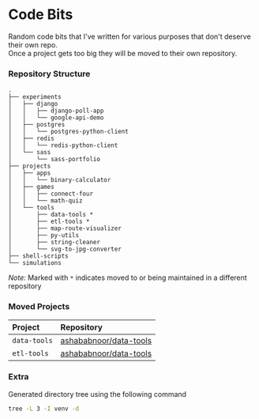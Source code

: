 # Code Bits

Random code bits that I've written for various purposes that don't deserve their own repo.  
Once a project gets too big they will be moved to their own repository.

### Repository Structure
```
.
├── experiments
│   ├── django
│   │   ├── django-poll-app
│   │   └── google-api-demo
│   ├── postgres
│   │   └── postgres-python-client
│   ├── redis
│   │   └── redis-python-client
│   └── sass
│       └── sass-portfolio
├── projects
│   ├── apps
│   │   └── binary-calculator
│   ├── games
│   │   ├── connect-four
│   │   └── math-quiz
│   └── tools
│       ├── data-tools *
│       ├── etl-tools *
│       ├── map-route-visualizer
│       ├── py-utils
│       ├── string-cleaner
│       └── svg-to-jpg-converter
├── shell-scripts
└── simulations
```

*Note:* Marked with `*` indicates moved to or being maintained in a different repository


### Moved Projects
| Project      |  Repository                                                         |
|:-------------|:--------------------------------------------------------------------|
| `data-tools` | [ashababnoor/data-tools](https://github.com/ashababnoor/data-tools) |
| `etl-tools`  | [ashababnoor/data-tools](https://github.com/ashababnoor/etl-tools)  |


### Extra
Generated directory tree using the following command
```bash
tree -L 3 -I venv -d
```